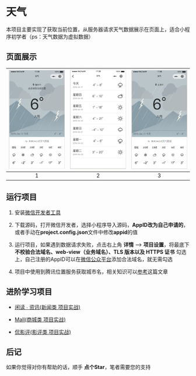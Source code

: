 # 天气

本项目主要实现了获取当前位置，从服务器请求天气数据展示在页面上，适合小程序初学者（ps：天气数据为虚拟数据）

## 页面展示

![1](./images/1.png) | ![2](./images/2.png) | ![3](./images/3.png) |
| :--: | :--: | :--: |
| 1 | 2 | 3 |

## 运行项目

1. 安装[微信开发者工具](https://developers.weixin.qq.com/miniprogram/dev/devtools/download.html)

2. 下载源码，打开微信开发者，选择小程序导入源码，**AppID改为自己申请的**，或者手动在**project.config.json**文件中修改**appid**的值

3. 运行项目，如果遇到数据请求失败，点击右上角 **详情** ——> **项目设置**，将最底下 **不校验合法域名、web-view（业务域名）、TLS 版本以及 HTTPS 证书** 勾选上，自己注册的AppID可以在[微信公众平台](https://mp.weixin.qq.com/)添加合法域名，就无需勾选

4. 项目中使用到腾讯位置服务获取城市名，相关知识可以[参考](https://lbs.qq.com/qqmap_wx_jssdk/method-reverseGeocoder.html)这篇文章

## 进阶学习项目

* [闲读 ∙ 资讯(新闻类 项目实战)](https://github.com/fujianlian/leisure-news)

* [Mall(商城类 项目实战)](https://github.com/fujianlian/mall)

* [侃影评(影评类 项目实战)](https://github.com/fujianlian/movie)

## 后记

如果你觉得对你有帮助的话，顺手 **点个Star**，笔者需要您的支持